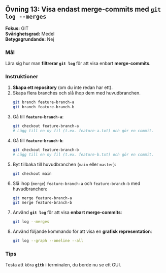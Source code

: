 ## Övning 13: Visa endast merge-commits med `git log --merges`

**Fokus:** GIT   
**Svårighetsgrad:** Medel   
**Betygsgrundande:** Nej   

### Mål

Lära sig hur man **filtrerar `git log`** för att visa enbart **merge-commits**.

### Instruktioner

1.  **Skapa ett repository** (om du inte redan har ett).
2.  Skapa flera branches och slå ihop dem med huvudbranchen.
    ```bash
    git branch feature-branch-a
    git branch feature-branch-b
    ```
3.  Gå till **`feature-branch-a`**:
    ```bash
    git checkout feature-branch-a
    # Lägg till en ny fil (t.ex. feature-a.txt) och gör en commit.
    ```
4.  Gå till **`feature-branch-b`**:
    ```bash
    git checkout feature-branch-b
    # Lägg till en ny fil (t.ex. feature-b.txt) och gör en commit.
    ```
5.  Byt tillbaka till huvudbranchen (`main` eller `master`):
    ```bash
    git checkout main
    ```
6.  Slå ihop (`merge`) `feature-branch-a` och `feature-branch-b` med huvudbranchen:
    ```bash
    git merge feature-branch-a
    git merge feature-branch-b
    ```
7.  Använd **`git log`** för att visa **enbart merge-commits**:
    ```bash
    git log --merges
    ```
8.  Använd följande kommando för att visa en **grafisk representation**:
    ```bash
    git log --graph --oneline --all
    ```

### Tips

Testa att köra **`gitk`** i terminalen, du borde nu se ett GUI.
